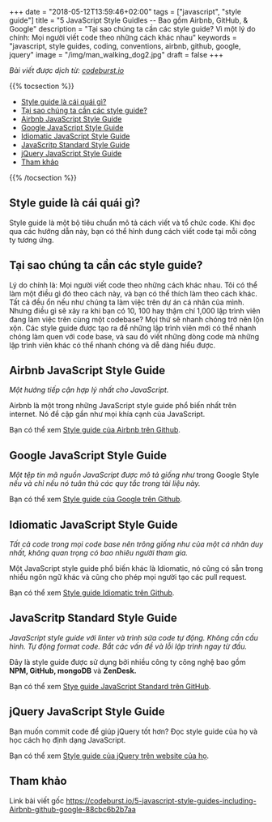 +++
date = "2018-05-12T13:59:46+02:00"
tags = ["javascript", "style guide"]
title = "5 JavaScript Style Guidles -- Bao gồm Airbnb, GitHub, & Google"
description = "Tại sao chúng ta cần các style guide? Vì một lý do chính: Mọi người viết code theo những cách khác nhau"
keywords = "javascript, style guides, coding, conventions, airbnb, github, google, jquery"
image = "/img/man_walking_dog2.jpg"
draft = false
+++

*Bài viết được dịch từ: [codeburst.io](https://codeburst.io/5-javascript-style-guides-including-Airbnb-github-google-88cbc6b2b7aa)*

{{% tocsection %}}

<!-- TOC -->

- [Style guide là cái quái gì?](#style-guide-là-cái-quái-gì)
- [Tại sao chúng ta cần các style guide?](#tại-sao-chúng-ta-cần-các-style-guide)
- [Airbnb JavaScript Style Guide](#airbnb-javascript-style-guide)
- [Google JavaScript Style Guide](#google-javascript-style-guide)
- [Idiomatic JavaScript Style Guide](#idiomatic-javascript-style-guide)
- [JavaScritp Standard Style Guide](#javascritp-standard-style-guide)
- [jQuery JavaScript Style Guide](#jquery-javascript-style-guide)
- [Tham khảo](#tham-khảo)

<!-- /TOC -->

{{% /tocsection %}}

## Style guide là cái quái gì?
Style guide là một bộ tiêu chuẩn mô tả cách viết và tổ chức code. Khi đọc qua các hướng dẫn này, bạn có thể hình dung cách viết code tại mỗi công ty tương ứng.

## Tại sao chúng ta cần các style guide?
Lý do chính là: Mọi người viết code theo những cách khác nhau. Tôi có thể làm một điều gì đó theo cách này, và bạn có thể thích làm theo cách khác. Tất cả đều ổn nếu như chúng ta làm việc trên dự án cá nhân của mình. Nhưng điều gì sẽ xảy ra khi bạn có 10, 100 hay thậm chí 1,000 lập trình viên đang làm việc trên cùng một codebase? Mọi thứ sẽ nhanh chóng trở nên lộn xộn. Các style guide được tạo ra để những lập trình viên mới có thể nhanh chóng làm quen với code base, và sau đó viết những dòng code mà những lập trình viên khác có thể nhanh chóng và dễ dàng hiểu được.

## Airbnb JavaScript Style Guide
*Một hướng tiếp cận hợp lý nhất cho JavaScript.*

Airbnb là một trong những JavaScript style guide phổ biến nhất trên internet. Nó đề cập gần như mọi khía cạnh của JavaScript.

Bạn có thể xem [Style guide của Airbnb trên Github](https://github.com/airbnb/javascript).

## Google JavaScript Style Guide
*Một tệp tin mã nguồn JavaScript được mô tả giống như* trong Google Style *nếu và chỉ nếu nó tuân thủ các quy tắc trong tài liệu này.*

Bạn có thể xem [Style guide của Google trên Github](https://google.github.io/styleguide/jsguide.html).

## Idiomatic JavaScript Style Guide
*Tất cả code trong mọi code base nên trông giống như của một cá nhân duy nhất, không quan trọng có bao nhiêu người tham gia.*

Một JavaScript style guide phổ biến khác là Idiomatic, nó cũng có sẵn trong nhiều ngôn ngữ khác và cũng cho phép mọi người tạo các pull request.

Bạn có thể xem [Style guide Idiomatic trên Github](https://github.com/rwaldron/idiomatic.js/).

## JavaScritp Standard Style Guide
*JavaScript style guide với linter và trình sửa code tự động. Không cần cấu hình. Tự động format code. Bắt các vấn đề và lỗi lập trình ngay từ đầu.*

Đây là style guide được sử dụng bởi nhiều công ty công nghệ bao gồm **NPM, GitHub, mongoDB** và **ZenDesk.**

Bạn có thể xem [Stye guide JavaScript Standard trên GitHub](https://github.com/standard/standard).

## jQuery JavaScript Style Guide
Bạn muốn commit code để giúp jQuery tốt hơn? Đọc style guide của họ và học cách họ định dạng JavaScript.

Bạn có thể xem [Style guide của jQuery trên website của họ](https://contribute.jquery.org/style-guide/js/).

## Tham khảo
Link bài viết gốc https://codeburst.io/5-javascript-style-guides-including-Airbnb-github-google-88cbc6b2b7aa


